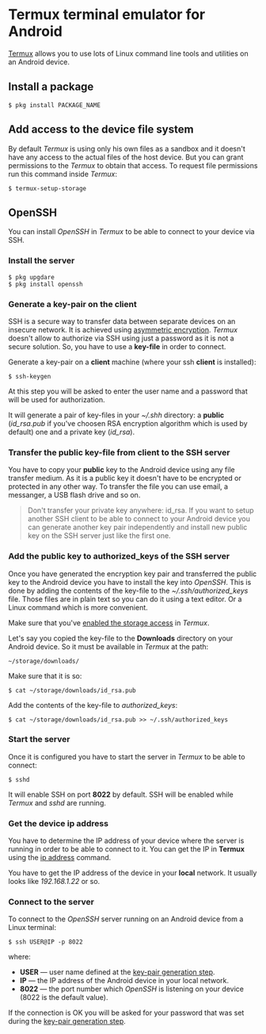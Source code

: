 # Termux terminal emulator for Android

[Termux](https://termux.com/) allows you to use lots of Linux command line tools and utilities on an Android device.

## Install a package

    $ pkg install PACKAGE_NAME

<a name="storage"></a>

## Add access to the device file system

By default *Termux* is using only his own files as a sandbox and it doesn't have any access to the actual files of the host device. But you can grant permissions to the *Termux* to obtain that access. To request file permissions run this command inside *Termux*:

    $ termux-setup-storage

<a name='ssh'></a>

## OpenSSH

You can install *OpenSSH* in *Termux* to be able to connect to your device via SSH.

### Install the server

    $ pkg upgdare
    $ pkg install openssh

<a name='ssh-gen'></a>

### Generate a key-pair on the client

SSH is a secure way to transfer data between separate devices on an insecure network. It is achieved using [asymmetric encryption](https://en.wikipedia.org/wiki/Public-key_cryptography). *Termux* doesn't allow to authorize via SSH using just a password as it is not a secure solution. So, you have to use a **key-file** in order to connect.

Generate a key-pair on a **client** machine (where your ssh **client** is installed):
    
    $ ssh-keygen

At this step you will be asked to enter the user name and a password that will be used for authorization.

It will generate a pair of key-files in your *~/.shh* directory: a **public** (*id_rsa.pub* if you've choosen RSA encryption algorithm which is used by default) one and a private key (*id_rsa*). 

### Transfer the public key-file from client to the SSH server

You have to copy your **public** key to the Android device using any file transfer medium. As it is a public key it doesn't have to be encrypted or protected in any other way. To transfer the file you can use email, a messanger, a USB flash drive and so on.

>Don't transfer your private key anywhere: id_rsa. If you want to setup another SSH client to be able to connect to your Android device you can generate another key pair independently and install new public key on the SSH server just like the first one.

### Add the public key to authorized_keys of the SSH server

Once you have generated the encryption key pair and transferred the public key to the Android device you have to install the key into *OpenSSH*. This is done by adding the contents of the key-file to the *~/.ssh/authorized_keys* file. Those files are in plain text so you can do it using a text editor. Or a Linux command which is more convenient.

Make sure that you've [enabled the storage access](#storage) in *Termux*.

Let's say you copied the key-file to the **Downloads** directory on your Android device. So it must be available in *Termux* at the path:

    ~/storage/downloads/

Make sure that it is so:

    $ cat ~/storage/downloads/id_rsa.pub

Add the contents of the key-file to *authorized_keys*:

    $ cat ~/storage/downloads/id_rsa.pub >> ~/.ssh/authorized_keys

### Start the server

Once it is configured you have to start the server in *Termux* to be able to connect:

    $ sshd

It will enable SSH on port **8022** by default. SSH will be enabled while *Termux* and *sshd* are running.

### Get the device ip address

You have to determine the IP address of your device where the server is running in order to be able to connect to it. You can get the IP in **Termux** using the [ip address](../linux/ip.md) command.

You have to get the IP address of the device in your **local** network. It usually looks like *192.168.1.22* or so.

### Connect to the server

To connect to the *OpenSSH* server running on an Android device from a Linux terminal:

    $ ssh USER@IP -p 8022

where:

- **USER** — user name defined at the [key-pair generation step](#ssh-gen).
- **IP** — the IP address of the Android device in your local network.
- **8022** — the port number which *OpenSSH* is listening on your device (8022 is the default value).

If the connection is OK you will be asked for your password that was set during the [key-pair generation step](#ssh-gen).





